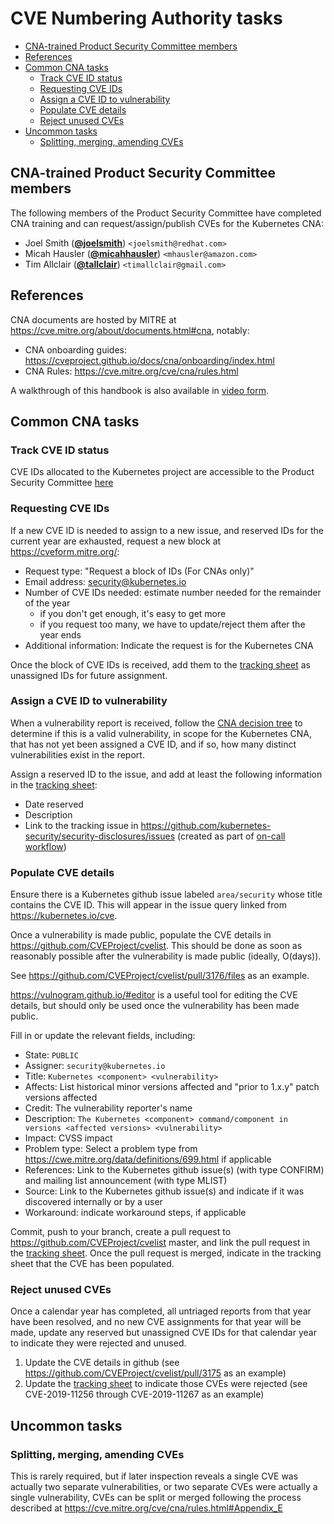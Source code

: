 # CVE Numbering Authority tasks

- [CNA-trained Product Security Committee members](#cna-trained-product-security-committee-members)
- [References](#references)
- [Common CNA tasks](#common-cna-tasks)
  - [Track CVE ID status](#track-cve-id-status)
  - [Requesting CVE IDs](#requesting-cve-ids)
  - [Assign a CVE ID to vulnerability](#assign-a-cve-id-to-vulnerability)
  - [Populate CVE details](#populate-cve-details)
  - [Reject unused CVEs](#reject-unused-cves)
- [Uncommon tasks](#uncommon-tasks)
  - [Splitting, merging, amending CVEs](#splitting-merging-amending-cves)

## CNA-trained Product Security Committee members

The following members of the Product Security Committee have completed CNA training and can request/assign/publish CVEs for the Kubernetes CNA:

- Joel Smith (**[@joelsmith](https://github.com/joelsmith)**) `<joelsmith@redhat.com>`
- Micah Hausler (**[@micahhausler](https://github.com/micahhausler)**) `<mhausler@amazon.com>`
- Tim Allclair (**[@tallclair](https://github.com/tallclair)**) `<timallclair@gmail.com>`

## References

CNA documents are hosted by MITRE at https://cve.mitre.org/about/documents.html#cna, notably:

* CNA onboarding guides: https://cveproject.github.io/docs/cna/onboarding/index.html
* CNA Rules: https://cve.mitre.org/cve/cna/rules.html

A walkthrough of this handbook is also available in [video form](https://youtu.be/pcmAaEP7HD4).

## Common CNA tasks

### Track CVE ID status

CVE IDs allocated to the Kubernetes project are accessible to the Product Security Committee [here](https://docs.google.com/spreadsheets/d/178eqxFxShR0I2BeoZ-YUynYnl0fo_0oU0VfmVfBpAQ0/edit)

### Requesting CVE IDs

If a new CVE ID is needed to assign to a new issue, and reserved IDs for the current year are exhausted, request a new block at https://cveform.mitre.org/:

* Request type: "Request a block of IDs (For CNAs only)"
* Email address: security@kubernetes.io
* Number of CVE IDs needed: estimate number needed for the remainder of the year
  * if you don't get enough, it's easy to get more
  * if you request too many, we have to update/reject them after the year ends
* Additional information: Indicate the request is for the Kubernetes CNA

Once the block of CVE IDs is received, add them to the [tracking sheet] as unassigned IDs for future assignment.

### Assign a CVE ID to vulnerability

When a vulnerability report is received, follow the [CNA decision tree](https://cve.mitre.org/cve/cna/rules.html#Appendix_C)
to determine if this is a valid vulnerability, in scope for the Kubernetes CNA, that has not yet been assigned a CVE ID,
and if so, how many distinct vulnerabilities exist in the report.

Assign a reserved ID to the issue, and add at least the following information in the [tracking sheet]:
* Date reserved
* Description
* Link to the tracking issue in https://github.com/kubernetes-security/security-disclosures/issues (created as part of [on-call workflow](psc-oncall.md#incident-response-workflow))

### Populate CVE details

Ensure there is a Kubernetes github issue labeled `area/security` whose title contains the CVE ID.
This will appear in the issue query linked from https://kubernetes.io/cve.

Once a vulnerability is made public, populate the CVE details in https://github.com/CVEProject/cvelist.
This should be done as soon as reasonably possible after the vulnerability is made public (ideally, O(days)).

See https://github.com/CVEProject/cvelist/pull/3176/files as an example.

https://vulnogram.github.io/#editor is a useful tool for editing the CVE details,
but should only be used once the vulnerability has been made public.

Fill in or update the relevant fields, including:
* State: `PUBLIC`
* Assigner: `security@kubernetes.io`
* Title: `Kubernetes <component> <vulnerability>`
* Affects: List historical minor versions affected and "prior to 1.x.y" patch versions affected
* Credit: The vulnerability reporter's name
* Description: `The Kubernetes <component> command/component in versions <affected versions> <vulnerability>`
* Impact: CVSS impact
* Problem type: Select a problem type from https://cwe.mitre.org/data/definitions/699.html if applicable
* References: Link to the Kubernetes github issue(s) (with type CONFIRM) and mailing list announcement (with type MLIST)
* Source: Link to the Kubernetes github issue(s) and indicate if it was discovered internally or by a user
* Workaround: indicate workaround steps, if applicable

Commit, push to your branch, create a pull request to https://github.com/CVEProject/cvelist master,
and link the pull request in the [tracking sheet].
Once the pull request is merged, indicate in the tracking sheet that the CVE has been populated.

### Reject unused CVEs

Once a calendar year has completed, all untriaged reports from that year have been resolved,
and no new CVE assignments for that year will be made, update any reserved but unassigned CVE IDs
for that calendar year to indicate they were rejected and unused.

1. Update the CVE details in github (see https://github.com/CVEProject/cvelist/pull/3175 as an example)
2. Update the [tracking sheet] to indicate those CVEs were rejected (see CVE-2019-11256 through CVE-2019-11267 as an example)

## Uncommon tasks

### Splitting, merging, amending CVEs

This is rarely required, but if later inspection reveals a single CVE was actually two separate vulnerabilities, or two separate CVEs were actually a single vulnerability, CVEs can be split or merged following the process described at https://cve.mitre.org/cve/cna/rules.html#Appendix_E

[tracking sheet]: https://github.com/kubernetes-security/security-disclosures#cna-tracker